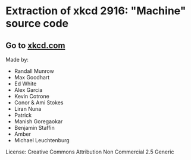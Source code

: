 # Extraction of xkcd 2916: "Machine" source code

## Go to [xkcd.com](https://xkcd.com/)

Made by:

- Randall Munrow
- Max Goodhart
- Ed White
- Alex Garcia
- Kevin Cotrone
- Conor & Ami Stokes
- Liran Nuna
- Patrick
- Manish Goregaokar
- Benjamin Staffin
- Amber
- Michael Leuchtenburg

License: Creative Commons Attribution Non Commercial 2.5 Generic
